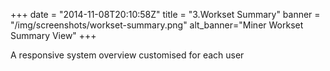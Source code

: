 +++
date = "2014-11-08T20:10:58Z"
title = "3.Workset Summary"
banner = "/img/screenshots/workset-summary.png"
alt_banner="Miner Workset Summary View"
+++

A responsive system overview customised for each user